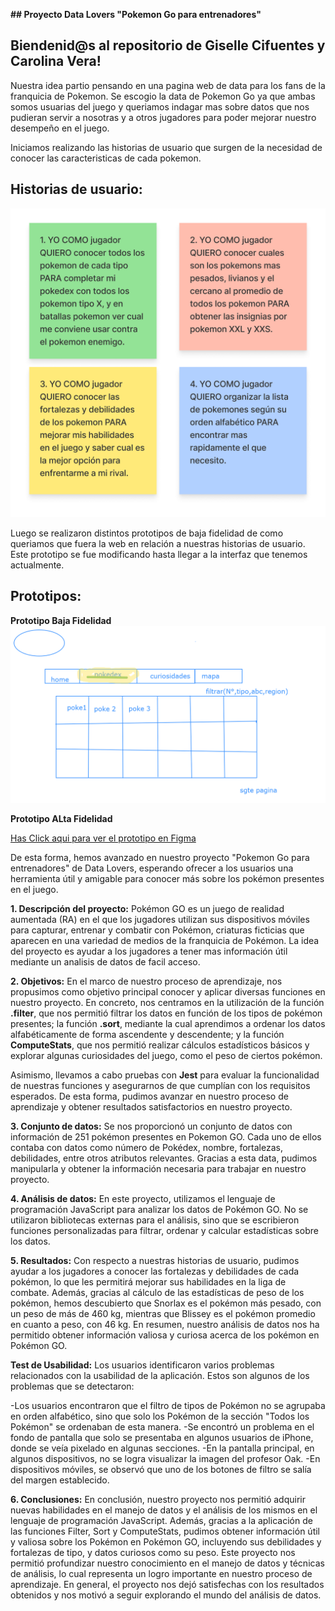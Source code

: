 
**## Proyecto Data Lovers "Pokemon Go para entrenadores"**

## Biendenid@s al repositorio de Giselle Cifuentes y Carolina Vera!

Nuestra idea partio pensando en una pagina web de data para los fans de la franquicia de Pokemon. Se escogio la data de Pokemon Go ya que ambas somos usuarias del juego y queriamos indagar mas sobre datos que nos pudieran servir a nosotras y a otros jugadores para poder mejorar nuestro desempeño en el juego. 

Iniciamos realizando las historias de usuario que surgen de la necesidad de conocer las caracteristicas de cada pokemon. 

## Historias de usuario:

![Historias de Usuario](./Extras/IMG/HistoriasDeUsuario.png)

Luego se realizaron distintos prototipos de baja fidelidad de como queriamos que fuera la web en relación a nuestras historias de usuario. Este prototipo se fue modificando hasta llegar a la interfaz que tenemos actualmente.

## Prototipos: 
 
__Prototipo Baja Fidelidad__
![Prototipos](./Extras/IMG/Prototipo.png)

__Prototipo ALta Fidelidad__

[Has Click aqui para ver el prototipo en Figma](https://www.figma.com/file/PeRrZCA9exMS7emOrTOCbm/Prototipo-alta-fidelidad-data-Pokemon-Go?node-id=0%3A1&t=q0JyDs3WEiaoouoM-1)

De esta forma, hemos avanzado en nuestro proyecto "Pokemon Go para entrenadores" de Data Lovers, esperando ofrecer a los usuarios una herramienta útil y amigable para conocer más sobre los pokémon presentes en el juego.

**1. Descripción del proyecto:** Pokémon GO es un juego de realidad aumentada (RA) en el que los jugadores utilizan sus dispositivos móviles para capturar, entrenar y combatir con Pokémon, criaturas ficticias que aparecen en una variedad de medios de la franquicia de Pokémon. La idea del proyecto es ayudar a los jugadores a tener mas información útil mediante un analisis de datos de facil acceso. 

**2. Objetivos:** En el marco de nuestro proceso de aprendizaje, nos propusimos como objetivo principal conocer y aplicar diversas funciones en nuestro proyecto. En concreto, nos centramos en la utilización de la función **.filter**, que nos permitió filtrar los datos en función de los tipos de pokémon presentes; la función **.sort**, mediante la cual aprendimos a ordenar los datos alfabéticamente de forma ascendente y descendente; y la función **ComputeStats**, que nos permitió realizar cálculos estadísticos básicos y explorar algunas curiosidades del juego, como el peso de ciertos pokémon.

Asimismo, llevamos a cabo pruebas con **Jest** para evaluar la funcionalidad de nuestras funciones y asegurarnos de que cumplían con los requisitos esperados. De esta forma, pudimos avanzar en nuestro proceso de aprendizaje y obtener resultados satisfactorios en nuestro proyecto.

**3. Conjunto de datos:** Se nos proporcionó un conjunto de datos con información de 251 pokémon presentes en Pokemon GO. Cada uno de ellos contaba con datos como número de Pokédex, nombre, fortalezas, debilidades, entre otros atributos relevantes. Gracias a esta data, pudimos manipularla y obtener la información necesaria para trabajar en nuestro proyecto.

**4. Análisis de datos:** En este proyecto, utilizamos el lenguaje de programación JavaScript para analizar los datos de Pokémon GO. No se utilizaron bibliotecas externas para el análisis, sino que se escribieron funciones personalizadas para filtrar, ordenar y calcular estadísticas sobre los datos.

**5. Resultados:** Con respecto a nuestras historias de usuario, pudimos ayudar a los jugadores a conocer las fortalezas y debilidades de cada pokémon, lo que les permitirá mejorar sus habilidades en la liga de combate. Además, gracias al cálculo de las estadísticas de peso de los pokémon, hemos descubierto que Snorlax es el pokémon más pesado, con un peso de más de 460 kg, mientras que Blissey es el pokémon promedio en cuanto a peso, con 46 kg. En resumen, nuestro análisis de datos nos ha permitido obtener información valiosa y curiosa acerca de los pokémon en Pokémon GO.

**Test de Usabilidad:** Los usuarios identificaron varios problemas relacionados con la usabilidad de la aplicación. Estos son algunos de los problemas que se detectaron:

-Los usuarios encontraron que el filtro de tipos de Pokémon no se agrupaba en orden alfabético, sino que solo los Pokémon de la sección "Todos los Pokémon" se ordenaban de esta manera.
-Se encontró un problema en el fondo de pantalla que solo se presentaba en algunos usuarios de iPhone, donde se veía pixelado en algunas secciones.
-En la pantalla principal, en algunos dispositivos, no se logra visualizar la imagen del profesor Oak.
-En dispositivos móviles, se observó que uno de los botones de filtro se salía del margen establecido.


**6. Conclusiones:** En conclusión, nuestro proyecto nos permitió adquirir nuevas habilidades en el manejo de datos y el análisis de los mismos en el lenguaje de programación JavaScript. Además, gracias a la aplicación de las funciones Filter, Sort y ComputeStats, pudimos obtener información útil y valiosa sobre los Pokémon en Pokémon GO, incluyendo sus debilidades y fortalezas de tipo, y datos curiosos como su peso. Este proyecto nos permitió profundizar nuestro conocimiento en el manejo de datos y técnicas de análisis, lo cual representa un logro importante en nuestro proceso de aprendizaje. En general, el proyecto nos dejó satisfechas con los resultados obtenidos y nos motivó a seguir explorando el mundo del análisis de datos.
